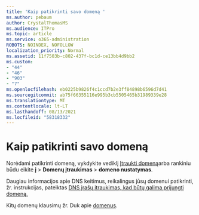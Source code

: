 ```yaml
---
title: 'Kaip patikrinti savo domeną '
ms.author: pebaum
author: CrystalThomasMS
ms.audience: ITPro
ms.topic: article
ms.service: o365-administration
ROBOTS: NOINDEX, NOFOLLOW
localization_priority: Normal
ms.assetid: 11f7503b-c802-437f-bc1d-ce13bb4d9bb2
ms.custom:
- "44"
- "46"
- "903"
- "7"
ms.openlocfilehash: eb0225b9826f4c1ccd7b2e3ff84898b6596d7d41
ms.sourcegitcommit: ab75f66355116e995b3cb5505465b31989339e28
ms.translationtype: MT
ms.contentlocale: lt-LT
ms.lasthandoff: 08/13/2021
ms.locfileid: "58318332"
---
```

# <a name="how-to-verify-your-domain"></a>Kaip patikrinti savo domeną

Norėdami patikrinti domeną, vykdykite vediklį [Įtraukti domeną](https://admin.microsoft.com/Adminportal#/Domains/Wizard)arba rankiniu būdu eikite **į**  >  **Domenų įtraukimas**  >  **domeno nustatymas**.

Daugiau informacijos apie DNS keitimus, reikalingus jūsų domenui patikrinti, žr. instrukcijas, pateiktas [DNS įrašų įtraukimas, kad būtų galima prijungti domeną.](https://docs.microsoft.com/microsoft-365/admin/get-help-with-domains/create-dns-records-at-any-dns-hosting-provider)

Kitų domenų klausimų žr. Duk apie [domenus](https://docs.microsoft.com/microsoft-365/admin/setup/domains-faq).
